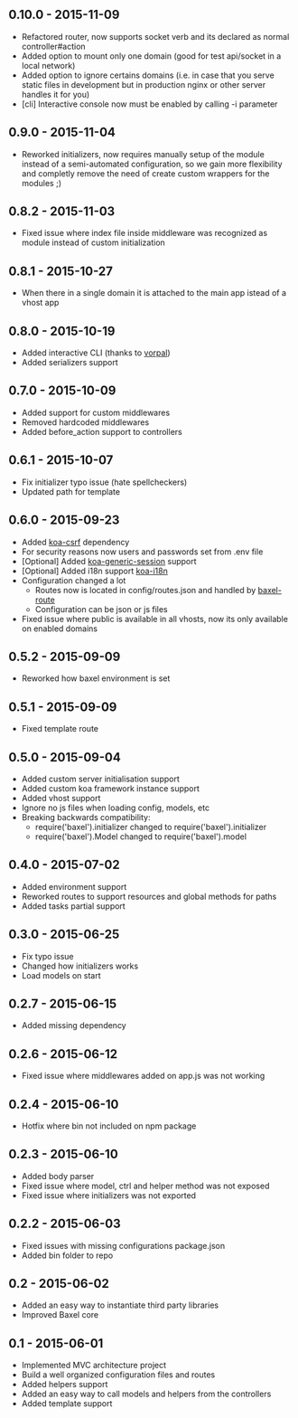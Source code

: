 0.10.0 - 2015-11-09
---

- Refactored router, now supports socket verb and its declared as normal controller#action
- Added option to mount only one domain (good for test api/socket in a local network)
- Added option to ignore certains domains (i.e. in case that you serve static files in development but in production nginx or other server handles it for you)
- [cli] Interactive console now must be enabled by calling -i parameter

0.9.0 - 2015-11-04
---

- Reworked initializers, now requires manually setup of the module instead of a semi-automated configuration,
so we gain more flexibility and completly remove the need of create custom wrappers for the modules ;)

0.8.2 - 2015-11-03
---

- Fixed issue where index file inside middleware was recognized as module instead of custom initialization


0.8.1 - 2015-10-27
---

- When there in a single domain it is attached to the main app istead of a vhost app

0.8.0 - 2015-10-19
---

- Added interactive CLI (thanks to [vorpal](https://github.com/dthree/vorpal))
- Added serializers support

0.7.0 - 2015-10-09
---

- Added support for custom middlewares
- Removed hardcoded middlewares
- Added before_action support to controllers

0.6.1 - 2015-10-07
---

- Fix initializer typo issue (hate spellcheckers)
- Updated path for template

0.6.0 - 2015-09-23
---

- Added [koa-csrf](https://github.com/koajs/csrf) dependency
- For security reasons now users and passwords set from .env file
- [Optional] Added [koa-generic-session](https://github.com/koajs/generic-session) support
- [Optional] Added i18n support [koa-i18n](https://github.com/koa-modules/i18n)
- Configuration changed a lot
  - Routes now is located in config/routes.json and handled by [baxel-route](http://github.com/norman784/baxel-route)
  - Configuration can be json or js files
- Fixed issue where public is available in all vhosts, now its only available on enabled domains

0.5.2 - 2015-09-09
---

- Reworked how baxel environment is set

0.5.1 - 2015-09-09
---

- Fixed template route

0.5.0 - 2015-09-04
---

- Added custom server initialisation support
- Added custom koa framework instance support
- Added vhost support
- Ignore no js files when loading config, models, etc
- Breaking backwards compatibility:
	- require('baxel').initializer changed to require('baxel').initializer
	- require('baxel').Model changed to require('baxel').model

0.4.0 - 2015-07-02
---

- Added environment support
- Reworked routes to support resources and global methods for paths
- Added tasks partial support

0.3.0 - 2015-06-25
---

- Fix typo issue
- Changed how initializers works
- Load models on start

0.2.7 - 2015-06-15
---

- Added missing dependency

0.2.6 - 2015-06-12
---

- Fixed issue where middlewares added on app.js was not working

0.2.4 - 2015-06-10
---

- Hotfix where bin not included on npm package

0.2.3 - 2015-06-10
---

- Added body parser
- Fixed issue where model, ctrl and helper method was not exposed
- Fixed issue where initializers was not exported

0.2.2 - 2015-06-03
---

- Fixed issues with missing configurations package.json
- Added bin folder to repo

0.2 - 2015-06-02
---

- Added an easy way to instantiate third party libraries
- Improved Baxel core

0.1 - 2015-06-01
---

- Implemented MVC architecture project
- Build a well organized configuration files and routes
- Added helpers support
- Added an easy way to call models and helpers from the controllers
- Added template support
